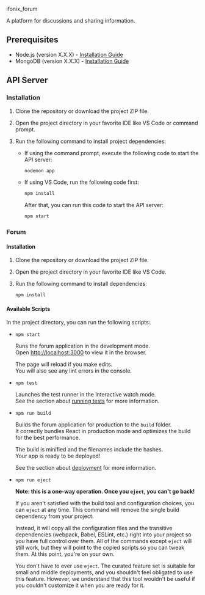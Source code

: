 ifonix_forum

A platform for discussions and sharing information.

## Prerequisites

- Node.js (version X.X.X) - [Installation Guide](https://nodejs.org)
- MongoDB (version X.X.X) - [Installation Guide](https://docs.mongodb.com/manual/installation/)

## API Server

### Installation

1. Clone the repository or download the project ZIP file.
2. Open the project directory in your favorite IDE like VS Code or command prompt.
3. Run the following command to install project dependencies:

   - If using the command prompt, execute the following code to start the API server:
     ```bash
     nodemon app
     ```

   - If using VS Code, run the following code first:
     ```bash
     npm install
     ```
     After that, you can run this code to start the API server:
     ```bash
     npm start
     ```

### Forum

#### Installation

1. Clone the repository or download the project ZIP file.
2. Open the project directory in your favorite IDE like VS Code.
3. Run the following command to install dependencies:

   ```bash
   npm install
   ```

#### Available Scripts

In the project directory, you can run the following scripts:

- `npm start`

  Runs the forum application in the development mode.\
  Open [http://localhost:3000](http://localhost:3000) to view it in the browser.

  The page will reload if you make edits.\
  You will also see any lint errors in the console.

- `npm test`

  Launches the test runner in the interactive watch mode.\
  See the section about [running tests](https://facebook.github.io/create-react-app/docs/running-tests) for more information.

- `npm run build`

  Builds the forum application for production to the `build` folder.\
  It correctly bundles React in production mode and optimizes the build for the best performance.

  The build is minified and the filenames include the hashes.\
  Your app is ready to be deployed!

  See the section about [deployment](https://facebook.github.io/create-react-app/docs/deployment) for more information.

- `npm run eject`

  **Note: this is a one-way operation. Once you `eject`, you can't go back!**

  If you aren't satisfied with the build tool and configuration choices, you can `eject` at any time. This command will remove the single build dependency from your project.

  Instead, it will copy all the configuration files and the transitive dependencies (webpack, Babel, ESLint, etc.) right into your project so you have full control over them. All of the commands except `eject` will still work, but they will point to the copied scripts so you can tweak them. At this point, you're on your own.

  You don't have to ever use `eject`. The curated feature set is suitable for small and middle deployments, and you shouldn't feel obligated to use this feature. However, we understand that this tool wouldn't be useful if you couldn't customize it when you are ready for it.

